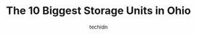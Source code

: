 ---
layout: ampstory
image: https://i0.wp.com/paketmu.com/wp-content/uploads/2023/06/new-albany-self-storage-0-in-ohio-1686365665.jpeg?resize=640,853
author: techidn
featured: false
description: Explore the diverse Storage Unit scene in Ohio, home to an incredible selection of 10 establishments catering to every taste. Whether youre in search of iconic favorites or undiscovered tre
title: The 10 Biggest Storage Units in Ohio
cover:
   title: The 10 Biggest Storage Units in Ohio
   subtitle: RICKPATE
   background: https://paketmu.com/wp-content/uploads/2023/06/new-albany-self-storage-0-in-ohio-1686365665.jpeg

pages: 
 - layout: thirds
   top: <h1>#1 Extra Space Storage</h1>
   bottom: "<p>I have safely kept my work truck at this location for almost 2 years. The location is tucked away in a nice neighborhood with a well lit lot, cameras, gated security, and</p>"
   background: https://paketmu.com/wp-content/uploads/2023/06/new-albany-self-storage-1-in-ohio-1686365665.jpeg
   backgroundblur: true
 - layout: thirds
   top: <h1>#2 Stop-N-Go Storage</h1>
   bottom: "<p>We recently lost our dad and needed to transition our mom out of her condo to our home to provide care for her as she has early onset dementia. We searched for a clean, a</p>"
   background: https://paketmu.com/wp-content/uploads/2023/06/new-albany-self-storage-2-in-ohio-1686365666.jpeg
   cta:
      link: https://paketmu.com/the-10-biggest-storage-units-in-ohio/
      text: The 10 Biggest Storage Units in Ohio
 - layout: thirds
   top: <h1>#3 Extra Space Storage</h1>
   bottom: "<p>Excellent experience at extra space storage. The facility is secure and clean. Customer service is a 10/10!</p>"
   background: https://paketmu.com/wp-content/uploads/2023/06/new-albany-self-storage-3-in-ohio-1686365667.jpeg
   cta:
      link: https://paketmu.com/the-10-biggest-storage-units-in-ohio/
      text: The 10 Biggest Storage Units in Ohio
 - layout: thirds
   top: <h1>#4 Storage Rentals of America</h1>
   bottom: "<p>851 Candlelite Ln, Lewis Center, OH 43035, United States</p>"
   background: https://images.unsplash.com/photo-1618556658017-fd9c732d1360?ixlib=rb-4.0.3&ixid=MnwxMjA3fDB8MHxwaG90by1wYWdlfHx8fGVufDB8fHx8&auto=format&fit=crop&w=640&h=853&q=80
   cta:
      link: https://paketmu.com/the-10-biggest-storage-units-in-ohio/
      text: The 10 Biggest Storage Units in Ohio
 - layout: thirds
   top: <h1>#5 Storage Rentals of America</h1>
   bottom: "<p>440 Industrial Pkwy, Heath, OH 43056, United States</p>"
   background: https://images.unsplash.com/photo-1534312527009-56c7016453e6?ixlib=rb-4.0.3&ixid=MnwxMjA3fDB8MHxwaG90by1wYWdlfHx8fGVufDB8fHx8&auto=format&fit=crop&w=640&h=853&q=80
   cta:
      link: https://paketmu.com/the-10-biggest-storage-units-in-ohio/
      text: The 10 Biggest Storage Units in Ohio
 - layout: thirds
   top: <h1>#6 Ohio Self Storage Ltd</h1>
   bottom: "<p>2704 Hayes Ave, Sandusky, OH 44870, United States</p>"
   background: https://images.unsplash.com/photo-1496096265110-f83ad7f96608?ixlib=rb-4.0.3&ixid=MnwxMjA3fDB8MHxwaG90by1wYWdlfHx8fGVufDB8fHx8&auto=format&fit=crop&w=640&h=853&q=80
   cta:
      link: https://paketmu.com/the-10-biggest-storage-units-in-ohio/
      text: The 10 Biggest Storage Units in Ohio
 - layout: thirds
   top: <h1>#7 iStorage Self Storage</h1>
   bottom: "<p>1042 Newark Rd, Mt Vernon, OH 43050, United States</p>"
   background: https://images.unsplash.com/photo-1547366785-564103df7e13?ixlib=rb-4.0.3&ixid=MnwxMjA3fDB8MHxwaG90by1wYWdlfHx8fGVufDB8fHx8&auto=format&fit=crop&w=640&h=853&q=80
   cta:
      link: https://paketmu.com/the-10-biggest-storage-units-in-ohio/
      text: The 10 Biggest Storage Units in Ohio
 - layout: thirds
   middle: Continue reading...
   background: https://images.unsplash.com/photo-1567360425618-1594206637d2?ixlib=rb-4.0.3&ixid=MnwxMjA3fDB8MHxwaG90by1wYWdlfHx8fGVufDB8fHx8&auto=format&fit=crop&w=640&h=853&q=80
   cta:
      link: https://paketmu.com/the-10-biggest-storage-units-in-ohio/
      text: The 10 Biggest Storage Units in Ohio
      
---